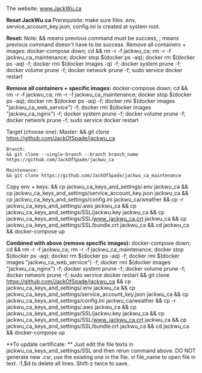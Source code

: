 #
The website: www.JackWu.ca


**Reset JackWu.ca**
Prerequisite: make sure files .env, service_account_key.json, config.ini is created at system root.

**Reset:**
Note: && means previous command must be success, ; means previous command doesn't have to be success.
Remove all containers + images:
docker-compose down; cd && rm -r -f jackwu_ca; rm -r -f jackwu_ca_maintenance; docker stop $(docker ps -aq); docker rm $(docker ps -aq) -f; docker rmi $(docker images -q) -f; docker system prune -f; docker volume prune -f; docker network prune -f; sudo service docker restart 

**Remove all containers + specific images:**
docker-compose down; cd && rm -r -f jackwu_ca; rm -r -f jackwu_ca_maintenance; docker stop $(docker ps -aq); docker rm $(docker ps -aq) -f; docker rmi $(docker images "jackwu_ca_web_service") -f; docker rmi $(docker images "jackwu_ca_nginx") -f; docker system prune -f; docker volume prune -f; docker network prune -f; sudo service docker restart

Target (choose one):
	Master:
	&& git clone https://github.com/JackOfSpade/jackwu_ca

	Branch:
	&& git clone --single-branch --branch branch_name https://github.com/JackOfSpade/jackwu_ca

	Maintenance: 
	&& git clone https://github.com/JackOfSpade/jackwu_ca_maintenance 

Copy env + keys:
&& cp jackwu_ca_keys_and_settings/.env jackwu_ca && cp jackwu_ca_keys_and_settings/service_account_key.json jackwu_ca && cp jackwu_ca_keys_and_settings/config.ini jackwu_ca/weather && cp -r jackwu_ca_keys_and_settings/.aws jackwu_ca && cp jackwu_ca_keys_and_settings/SSL/jackwu.key jackwu_ca &&  cp jackwu_ca_keys_and_settings/SSL/www_jackwu_ca.crt jackwu_ca && cp jackwu_ca_keys_and_settings/SSL/bundle.crt  jackwu_ca && cd jackwu_ca && docker-compose up


**Combined with above (remove specific images):**
docker-compose down; cd && rm -r -f jackwu_ca; rm -r -f jackwu_ca_maintenance; docker stop $(docker ps -aq); docker rm $(docker ps -aq) -f; docker rmi $(docker images "jackwu_ca_web_service") -f; docker rmi $(docker images "jackwu_ca_nginx") -f; docker system prune -f; docker volume prune -f; docker network prune -f; sudo service docker restart && git clone https://github.com/JackOfSpade/jackwu_ca && cp jackwu_ca_keys_and_settings/.env jackwu_ca && cp jackwu_ca_keys_and_settings/service_account_key.json jackwu_ca && cp jackwu_ca_keys_and_settings/config.ini jackwu_ca/weather && cp -r jackwu_ca_keys_and_settings/.aws jackwu_ca && cp jackwu_ca_keys_and_settings/SSL/jackwu.key jackwu_ca &&  cp jackwu_ca_keys_and_settings/SSL/www_jackwu_ca.crt jackwu_ca && cp jackwu_ca_keys_and_settings/SSL/bundle.crt  jackwu_ca && cd jackwu_ca && docker-compose up




**To update certificate: **
	Just edit the file texts in jackwu_ca_keys_and_settings/SSL and then rerun command above.
	DO NOT generate new .csr, use the existing one in the file.
	vi file_name to open file in text.
	:1,$d to delete all lines.
	Shift-z twice to save.
